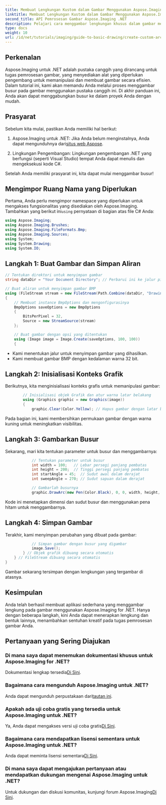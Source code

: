 ```yaml
---
title: Membuat Lengkungan Kustom dalam Gambar Menggunakan Aspose.Imaging untuk .NET
linktitle: Membuat Lengkungan Kustom dalam Gambar Menggunakan Aspose.Imaging untuk .NET
second_title: API Pemrosesan Gambar Aspose.Imaging .NET
description: Pelajari cara menggambar lengkungan khusus dalam gambar menggunakan Aspose.Imaging untuk .NET. Ikuti petunjuk langkah demi langkah untuk menyiapkan gambar, menginisialisasi konteks grafik, menentukan parameter lengkungan, dan menyimpan hasil akhir.
type: docs
weight: 10
url: /id/net/tutorials/imaging/guide-to-basic-drawing/create-custom-arc-in-images/
---
```

## Perkenalan

Aspose.Imaging untuk .NET adalah pustaka canggih yang dirancang untuk tugas pemrosesan gambar, yang menyediakan alat yang diperlukan pengembang untuk memanipulasi dan membuat gambar secara efisien. Dalam tutorial ini, kami akan memandu Anda melalui proses menggambar busur pada gambar menggunakan pustaka canggih ini. Di akhir panduan ini, Anda akan dapat menggabungkan busur ke dalam proyek Anda dengan mudah.

## Prasyarat

Sebelum kita mulai, pastikan Anda memiliki hal berikut:

1.  Aspose.Imaging untuk .NET: Jika Anda belum menginstalnya, Anda dapat mengunduhnya dari[situs web Aspose](https://releases.aspose.com/imaging/net/).

2. Lingkungan Pengembangan: Lingkungan pengembangan .NET yang berfungsi (seperti Visual Studio) tempat Anda dapat menulis dan mengeksekusi kode C#.

Setelah Anda memiliki prasyarat ini, kita dapat mulai menggambar busur!

## Mengimpor Ruang Nama yang Diperlukan

 Pertama, Anda perlu mengimpor namespace yang diperlukan untuk mengakses fungsionalitas yang disediakan oleh Aspose.Imaging. Tambahkan yang berikut ini`using` pernyataan di bagian atas file C# Anda:

```csharp
using Aspose.Imaging;
using Aspose.Imaging.Brushes;
using Aspose.Imaging.FileFormats.Bmp;
using Aspose.Imaging.Sources;
using System;
using System.Drawing;
using System.IO;
```

## Langkah 1: Buat Gambar dan Simpan Aliran

```csharp
// Tentukan direktori untuk menyimpan gambar
string dataDir = "Your Document Directory"; // Perbarui ini ke jalur pilihan Anda

// Buat aliran untuk menyimpan gambar BMP
using (FileStream stream = new FileStream(Path.Combine(dataDir, "DrawingArc_out.bmp"), FileMode.Create))
{
    // Membuat instance BmpOptions dan mengonfigurasinya
    BmpOptions saveOptions = new BmpOptions
    {
        BitsPerPixel = 32,
        Source = new StreamSource(stream)
    };

    // Buat gambar dengan opsi yang ditentukan
    using (Image image = Image.Create(saveOptions, 100, 100))
    {
```

- Kami menentukan jalur untuk menyimpan gambar yang dihasilkan.
- Kami membuat gambar BMP dengan kedalaman warna 32 bit.

## Langkah 2: Inisialisasi Konteks Grafik

Berikutnya, kita menginisialisasi konteks grafis untuk memanipulasi gambar:

```csharp
        // Inisialisasi objek Grafik dan atur warna latar belakang
        using (Graphics graphic = new Graphics(image))
        {
            graphic.Clear(Color.Yellow); // Hapus gambar dengan latar belakang kuning
```

Pada bagian ini, kami membersihkan permukaan gambar dengan warna kuning untuk meningkatkan visibilitas.

## Langkah 3: Gambarkan Busur

Sekarang, mari kita tentukan parameter untuk busur dan menggambarnya:

```csharp
            // Tentukan parameter untuk busur
            int width = 100;   // Lebar persegi panjang pembatas
            int height = 200;  // Tinggi persegi panjang pembatas
            int startAngle = 45;  // Sudut awal dalam derajat
            int sweepAngle = 270; // Sudut sapuan dalam derajat

            // Gambarlah busurnya
            graphic.DrawArc(new Pen(Color.Black), 0, 0, width, height, startAngle, sweepAngle);
```

Kode ini menetapkan dimensi dan sudut busur dan menggunakan pena hitam untuk menggambarnya.

## Langkah 4: Simpan Gambar

Terakhir, kami menyimpan perubahan yang dibuat pada gambar:

```csharp
            // Simpan gambar dengan busur yang digambar
            image.Save();
        } // Objek grafik dibuang secara otomatis
    } // FileStream dibuang secara otomatis
}
```

Gambar sekarang tersimpan dengan lengkungan yang tergambar di atasnya.

## Kesimpulan

Anda telah berhasil membuat aplikasi sederhana yang menggambar lengkung pada gambar menggunakan Aspose.Imaging for .NET. Hanya dengan beberapa langkah, kini Anda dapat menerapkan lengkung dan bentuk lainnya, menambahkan sentuhan kreatif pada tugas pemrosesan gambar Anda.

## Pertanyaan yang Sering Diajukan

### Di mana saya dapat menemukan dokumentasi khusus untuk Aspose.Imaging for .NET?

 Dokumentasi lengkap tersedia[Di Sini](https://reference.aspose.com/imaging/net/).

### Bagaimana cara mengunduh Aspose.Imaging untuk .NET?

 Anda dapat mengunduh perpustakaan dari[tautan ini](https://releases.aspose.com/imaging/net/).

### Apakah ada uji coba gratis yang tersedia untuk Aspose.Imaging untuk .NET?

 Ya, Anda dapat mengakses versi uji coba gratis[Di Sini](https://releases.aspose.com/).

### Bagaimana cara mendapatkan lisensi sementara untuk Aspose.Imaging untuk .NET?

 Anda dapat meminta lisensi sementara[Di Sini](https://purchase.conholdate.com/temporary-license/).

### Di mana saya dapat mengajukan pertanyaan atau mendapatkan dukungan mengenai Aspose.Imaging untuk .NET?

 Untuk dukungan dan diskusi komunitas, kunjungi forum Aspose.Imaging[Di Sini](https://forum.aspose.com/).
